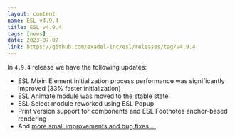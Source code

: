 ```yaml
---
layout: content
name: ESL v4.9.4
title: ESL v4.9.4
tags: [news]
date: 2023-07-07
link: https://github.com/exadel-inc/esl/releases/tag/v4.9.4
---
```


In `4.9.4` release we have the following updates: 
 - ESL Mixin Element initialization process performance was significantly improved (33% faster initialization)
 - ESL Animate module was moved to the stable state
 - ESL Select module reworked using ESL Popup
 - Print version support for components and ESL Footnotes anchor-based rendering
 - And [more small improvements and bug fixes ...](https://github.com/exadel-inc/esl/releases/tag/v4.9.0)
